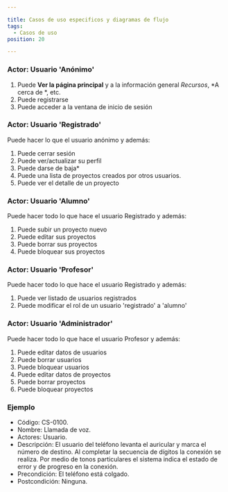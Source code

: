 ```yaml
---

title: Casos de uso especificos y diagramas de flujo
tags:
  - Casos de uso
position: 20

---
```




### Actor: Usuario 'Anónimo'
1. Puede **Ver la página principal** y a la información general *Recursos*, *A cerca de *, etc.
2. Puede registrarse
3. Puede acceder a la ventana de inicio de sesión

### Actor: Usuario 'Registrado'
Puede hacer lo que el usuario anónimo y además:
1. Puede cerrar sesión
2. Puede ver/actualizar su perfil
3. Puede darse de baja*
4. Puede una lista de proyectos creados por otros usuarios.
5. Puede ver el detalle de un proyecto

### Actor: Usuario 'Alumno'
Puede hacer todo lo que hace el usuario Registrado y además:
1. Puede subir un proyecto nuevo
2. Puede editar sus proyectos
3. Puede borrar sus proyectos
4. Puede bloquear sus proyectos

### Actor: Usuario 'Profesor'
Puede hacer todo lo que hace el usuario Registrado y además:
1. Puede ver listado de usuarios registrados
2. Puede modificar el rol de un usuario 'registrado' a 'alumno'

### Actor: Usuario 'Administrador'
Puede hacer todo lo que hace el usuario Profesor y además:
1. Puede editar datos de usuarios
2. Puede borrar usuarios
3. Puede bloquear usuarios
4. Puede editar datos de proyectos
5. Puede borrar proyectos
6. Puede bloquear proyectos
   







### Ejemplo
- Código: CS-0100.
- Nombre: Llamada de voz.
- Actores: Usuario.
- Descripción: El usuario del teléfono levanta el auricular y marca el número de destino. Al completar la secuencia de dígitos la conexión se realiza. Por medio de tonos particulares el sistema indica el estado de error y de progreso en la conexión.
- Precondición: El teléfono está colgado.
- Postcondición: Ninguna.